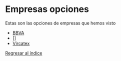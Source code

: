 # Empresas opciones

Estas son las opciones de empresas que hemos visto

- [BBVA](BBVA/BBVA.md)
- []
- [Vircatex](Vircatex/Vircatex.md)

[Regresar al índice](../proyecto.md)
